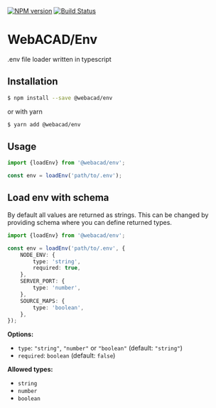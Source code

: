 [![NPM version](https://img.shields.io/npm/v/@webacad/env.svg?style=flat-square)](https://www.npmjs.com/package/@webacad/env)
[![Build Status](https://img.shields.io/travis/Web-ACAD/js-env.svg?style=flat-square)](https://travis-ci.org/Web-ACAD/js-env)

# WebACAD/Env

.env file loader written in typescript

## Installation

```bash
$ npm install --save @webacad/env
```

or with yarn

```bash
$ yarn add @webacad/env
```

## Usage

```typescript
import {loadEnv} from '@webacad/env';

const env = loadEnv('path/to/.env');
```

## Load env with schema

By default all values are returned as strings. This can be changed by providing schema where you can define returned types.

```typescript
import {loadEnv} from '@webacad/env';

const env = loadEnv('path/to/.env', {
    NODE_ENV: {
    	type: 'string',
    	required: true,
    },
    SERVER_PORT: {
    	type: 'number',
    },
    SOURCE_MAPS: {
    	type: 'boolean',
    },
});
```

**Options:**

* `type`: `"string"`, `"number"` or `"boolean"` (default: `"string"`)
* `required`: `boolean` (default: `false`)

**Allowed types:**

* `string`
* `number`
* `boolean`

